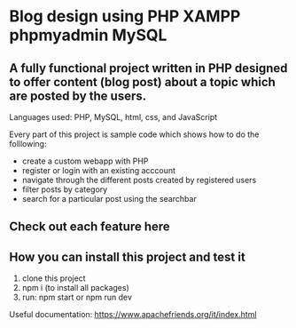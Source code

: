 # Blog design using PHP XAMPP phpmyadmin MySQL

## A fully functional project written in PHP designed to offer content (blog post) about a topic which are posted by the users.
Languages used: PHP, MySQL, html, css, and JavaScript

Every part of this project is sample code which shows how to do the folllowing:

* create a custom webapp with PHP
* register or login with an existing acccount
* navigate through the different posts created by registered users
* filter posts by category
* search for a particular post using the searchbar

## Check out each feature here 




## How you can install this project and test it
1. clone this project
2. npm i (to install all packages)
3. run: npm start or npm run dev

Useful documentation: https://www.apachefriends.org/it/index.html
